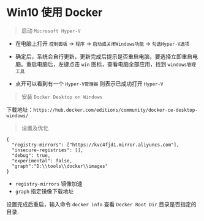 # Win10 使用 Docker

> 启动 `Microsoft Hyper-V`

- 在电脑上打开 `控制面板` -> `程序` -> `启动或关闭Windows功能` -> `勾选Hyper-V选项`

- 确定后，系统会自行更新，更新完成后提示是否重启电脑，要选择立即重启电脑。重启电脑后，左键点击 `win` 图标，查看电脑全部应用，找到 `windows管理工具`

- 点开可以看到有一个 `Hyper-V管理器` 则表示已成功打开 `Hyper-V`

> 安装 `Docker Desktop on Windows`

下载地址：`https://hub.docker.com/editions/community/docker-ce-desktop-windows/`

> 设置及优化

```
{
  "registry-mirrors": ["https://kvc4fjd1.mirror.aliyuncs.com"],
  "insecure-registries": [],
  "debug": true,
  "experimental": false,
  "graph":"D:\\tools\\docker\\images"
}
```

- `registry-mirrors` 镜像加速
- `graph` 指定镜像下载地址

设置完成后重启，输入命令 `docker info` 查看 `Docker Root Dir` 目录是否指定的目录.